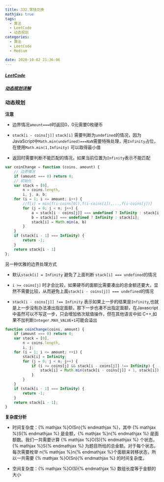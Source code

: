 ```yaml
---
title: 332.零钱兑换
mathjax: true
tags:
  - 算法
  - LeetCode
  - 动态规划
categories:
  - 算法
  - LeetCode
  - Medium

date: 2020-10-02 21:36:06
---
```


##### [LeetCode](https://leetcode-cn.com/problems/coin-change/)

##### [动态规划详解](/posts/68932b1a/)

### 动态规划

**注意**

+ 边界情况`amount===0`时返回0，0元需要0枚硬币

+ `stack[i - coins[j]]` `stack[i]` 需要判断为`undefined`的情况，因为JavaScript中`Math.min(undefined)===NaN`需要特殊处理，用`Infinity`占位，在使用`Math.min(1,Infinity)` 可以取得最小值

+ 返回时需要判断不能匹配的情况，如果当前位置为`Infinity`表示不能匹配

```javascript
var coinChange = function (coins, amount) {
    // 边界情况
    if (amount === 0) return 0;
    // 初始化
    var stack = [0],
        n = coins.length,
        i, j, a, b;
    for (i = 1; i <= amount; i++) {
        //f[i] = min{f(i-coins[0]),f(i-coins[1]),...,f(i-coins[j])}
        for (j = 0; j < n; j++) {
            a = stack[i - coins[j]] === undefined ? Infinity : stack[i - coins[j]];
            b = stack[i] === undefined ? Infinity : stack[i];
            stack[i] = Math.min(a, b)
        }
    }
    if (stack[i - 1] === Infinity) {
        return -1;
    }
    return stack[i - 1]
};
```

另一种优雅的边界处理方式

+ 默认`stack[i] = Infinity` 避免了上面判断 `stack[i] === undefined`的情况

+ `i >= coins[j]` 时才会比较，如果硬币的面额比需要凑出的总金额还要大，显然不需要比较，从而避免上面`stack[i - coins[j]] === undefined`的情况

+ `stack[i - coins[j]] !== Infinity` 表示如果上一步的结果是`Infinity`,也就是上一步没有办法凑出指定面额，那下一步也凑不出指定面额，在Javascript中虽然可以不写这一步，只会增加依次赋值操作，但在其他语言中如 C++,如果不加判断`Integer.MAX_VALUE+1`可能会溢出

```javascript
function coinChange(coins, amount) {
    if (amount === 0) return 0;
    var stack = [0],
        n = coins.length,
        i, j;
    for (i = 1; i <= amount; ++i) {
        stack[i] = Infinity;
        for (j = 0; j < n; j++) {
            if (i >= coins[j] && stack[i - coins[j]] !== Infinity) {
                stack[i] = Math.min(stack[i - coins[j]] + 1, stack[i])
            }
        }
    }
    if (stack[i - 1] === Infinity) {
        return -1;
    }
    return stack[i - 1];
}
```
**复杂度分析**

+ 时间复杂度：{% mathjax %}O(Sn){% endmathjax %}，其中 {% mathjax %}S{% endmathjax %} 是金额，{% mathjax %}n{% endmathjax %} 是面额数。我们一共需要计算 {% mathjax %}O(S){% endmathjax %} 个状态，{% mathjax %}S{% endmathjax %} 为题目所给的总金额。对于每个状态，每次需要枚举 n{% mathjax %}n{% endmathjax %}个面额来转移状态，所以一共需要 {% mathjax %}O(Sn){% endmathjax %} 的时间复杂度。

+ 空间复杂度：{% mathjax %}O(S){% endmathjax %} 数组长度等于金额的大小
